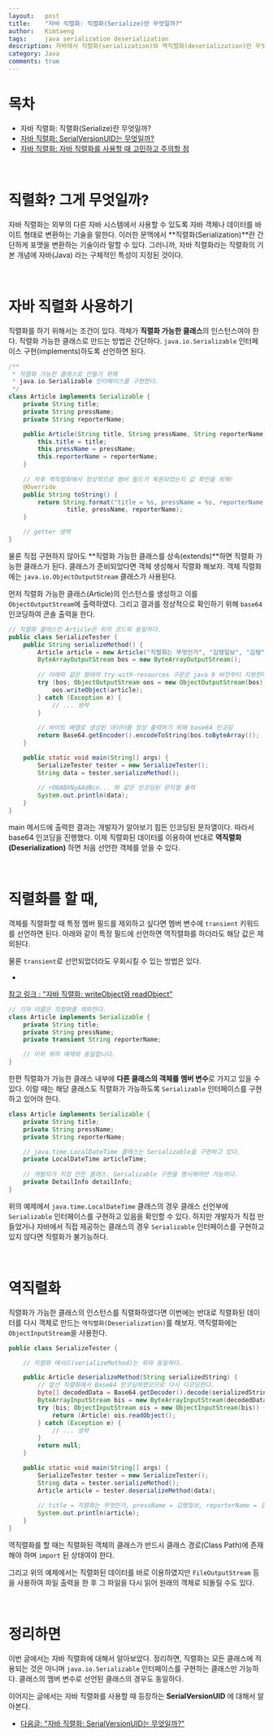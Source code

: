 ```yaml
---
layout:   post
title:    "자바 직렬화: 직렬화(Serialize)란 무엇일까?"
author:   Kimtaeng
tags: 	  java serialization deserialization
description: 자바에서 직렬화(serialization)와 역직렬화(deserialization)란 무엇이며 어떻게 사용할까?
category: Java
comments: true
---
```


# 목차
- 자바 직렬화: 직렬화(Serialize)란 무엇일까?
- <a href="/post/java-serialization-advanced">자바 직렬화: SerialVersionUID는 무엇일까?</a>
- <a href="/why-java-serialization-is-bad">자바 직렬화: 자바 직렬화를 사용할 때 고민하고 주의할 점</a>

<br>

# 직렬화? 그게 무엇일까?
자바 직렬화는 외부의 다른 자바 시스템에서 사용할 수 있도록 자바 객체나 데이터를 바이트 형태로 변환하는
기술을 말한다. 이러한 문맥에서 **직렬화(Serialization)**란 간단하게 포맷을 변환하는 기술이라 말할 수 있다.
그러니까, 자바 직렬화라는 직렬화의 기본 개념에 자바(Java) 라는 구체적인 특성이 지정된 것이다.

<br>

# 자바 직렬화 사용하기
직렬화를 하기 위해서는 조건이 있다. 객체가 **직렬화 가능한 클래스**의 인스턴스여야 한다. 
직렬화 가능한 클래스로 만드는 방법은 간단하다. `java.io.Serializable` 인터페이스 구현(implements)하도록 선언하면 된다. 

```java
/**
 * 직렬화 가능한 클래스로 만들기 위해
 * java.io.Serializable 인터페이스를 구현한다.
 */
class Article implements Serializable {
    private String title;
    private String pressName;
    private String reporterName;

    public Article(String title, String pressName, String reporterName) {
        this.title = title;
        this.pressName = pressName;
        this.reporterName = reporterName;
    }
    
    // 차후 역직렬화에서 정상적으로 멤버 필드가 복원되었는지 값 확인을 위해! 
    @Override
    public String toString() {
        return String.format("title = %s, pressName = %s, reporterName = %s",
                title, pressName, reporterName);
    }

    // getter 생략
} 
```

물론 직접 구현하지 않아도 **직렬화 가능한 클래스를 상속(extends)**하면 직렬화 가능한 클래스가 된다.
클래스가 준비되었다면 객체 생성해서 직렬화 해보자. 객체 직렬화에는 `java.io.ObjectOutputStream` 클래스가 사용된다.

먼저 직렬화 가능한 클래스(Article)의 인스턴스를 생성하고 이를 `ObjectOutputStream`에 출력하였다.
그리고 결과를 정상적으로 확인하기 위해 `base64` 인코딩하여 콘솔 출력을 한다.

```java
// 직렬화 클래스인 Article은 위의 코드와 동일하다.
public class SerializeTester {
    public String serializeMethod() {
        Article article = new Article("직렬화는 무엇인가", "김탱일보", "김탱");
        ByteArrayOutputStream bos = new ByteArrayOutputStream();
        
        // 아래와 같은 형태의 try-with-resources 구문은 java 9 버전부터 지원한다.
        try (bos; ObjectOutputStream oos = new ObjectOutputStream(bos)) {
            oos.writeObject(article);
        } catch (Exception e) {
            // ... 생략
        }
        
        // 바이트 배열로 생성된 데이터를 정상 출력하기 위해 base64 인코딩 
        return Base64.getEncoder().encodeToString(bos.toByteArray());
    }

    public static void main(String[] args) {
        SerializeTester tester = new SerializeTester();
        String data = tester.serializeMethod();
        
        // rO0ABXNyAAdBcn... 와 같은 인코딩된 문자열 출력 
        System.out.println(data);
    }
}
```


main 메서드에 출력한 결과는 개발자가 알아보기 힘든 인코딩된 문자열이다. 따라서 base64 인코딩을 진행했다.
이제 직렬화된 데이터를 이용하여 반대로 **역직렬화(Deserialization)** 하면 처음 선언한 객체를 얻을 수 있다.

<br>

# 직렬화를 할 때,
객체를 직렬화할 때 특정 멤버 필드를 제외하고 싶다면 멤버 변수에 `transient` 키워드를 선언하면 된다.
아래와 같이 특정 필드에 선언하면 역직렬화를 하더라도 해당 값은 제외된다. 

물론 `transient`로 선언되었더라도 우회시킬 수 있는 방법은 있다.

- <a href="/post/what-is-readobject-method-and-writeobject-method" target="_blank">
참고 링크 : "자바 직렬화: writeObject와 readObject"</a>

```java
// 기자 이름은 직렬화를 제외한다.
class Article implements Serializable {
    private String title;
    private String pressName;
    private transient String reporterName;

    // 이하 위의 예제와 동일합니다.
}
```

한편 직렬화가 가능한 클래스 내부에 **다른 클래스의 객체를 멤버 변수**로 가지고 있을 수 있다.
이럴 때는 해당 클래스도 직렬화가 가능하도록 `Serializable` 인터페이스를 구현하고 있어야 한다.

```java
class Article implements Serializable {
    private String title;
    private String pressName;
    private String reporterName;

    // java.time.LocalDateTime 클래스는 Serializable을 구현하고 있다.
    private LocalDateTime articleTime;
    
    // 개발자가 직접 만든 클래스. Serializable 구현을 명시해야만 가능하다.
    private DetailInfo detailInfo;
}
```

위의 예제에서 `java.time.LocalDateTime` 클래스의 경우 클래스 선언부에 `Serializable` 인터페이스를 구현하고 있음을
확인할 수 있다. 하지만 개발자가 직접 만들었거나 자바에서 직접 제공하는 클래스의 경우 `Serializable` 인터페이스를 구현하고
있지 않다면 직렬화가 불가능하다.

<br>

# 역직렬화
직렬화가 가능한 클래스의 인스턴스를 직렬화하였다면 이번에는 반대로 직렬화된 데이터를 다시 객체로 만드는
`역직렬화(Deserialization)`를 해보자. 역직렬화에는 `ObjectInputStream`을 사용한다.

```java
public class SerializeTester {

    // 직렬화 메서드(serializeMethod)는 위와 동일하다.

    public Article deserializeMethod(String serializedString) {
        // 앞선 직렬화에서 Base64 인코딩하였으므로 다시 디코딩한다.
        byte[] decodedData = Base64.getDecoder().decode(serializedString);
        ByteArrayInputStream bis = new ByteArrayInputStream(decodedData);
        try (bis; ObjectInputStream ois = new ObjectInputStream(bis)) {
            return (Article) ois.readObject();
        } catch (Exception e) {
            // ... 생략
        }
        return null;
    }

    public static void main(String[] args) {
        SerializeTester tester = new SerializeTester();
        String data = tester.serializeMethod();
        Article article = tester.deserializeMethod(data);
        
        // title = 직렬화는 무엇인가, pressName = 김탱일보, reporterName = 김탱
        System.out.println(article);
    }
}
```

역직렬화를 할 때는 직렬화된 객체의 클래스가 반드시 클래스 경로(Class Path)에 존재해야 하며 `import` 된 상태여야 한다.

그리고 위의 예제에서는 직렬화된 데이터를 바로 이용하였지만 `FileOutputStream` 등을 사용하여 파일 출력을 한 후
그 파일을 다시 읽어 원래의 객체로 되돌릴 수도 있다.

<br>

# 정리하면
이번 글에서는 자바 직렬화에 대해서 알아보았다. 정리하면, 직렬화는 모든 클래스에 적용되는 것은 아니며
`java.io.Serializable` 인터페이스를 구현하는 클래스만 가능하다. 클래스의 멤버 변수로 선언된 클래스의 경우도 동일하다.

이어지는 글에서는 자바 직렬화를 사용할 때 등장하는 **SerialVersionUID** 에 대해서 알아본다.

- <a href="/post/java-serialization-advanced">다음글: "자바 직렬화: SerialVersionUID는 무엇일까?"</a>